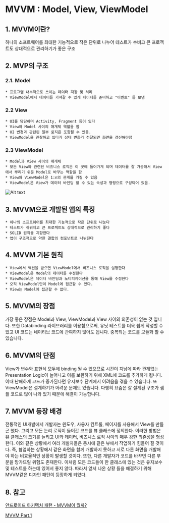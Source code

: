 # MVVM : Model, View, ViewModel



## 1. MVVM이란?
하나의 소프트웨어를 최대한 기능적으로 작은 단위로 나누어 테스트가 수비고 큰 프로젝트도 상대적으로 관리하기가 좋은 구조
## 2. MVP의 구조

### 2.1. Model
	* 프로그램 내부적으로 쓰이는 데이터 저장 및 처리
	* ViewModel에서 데이터를 가져갈 수 있게 데이터를 준비하고 "이벤트" 를 보냄

### 2.2 View
	* UI를 담당하며 Activity, Fragment 등이 있다
	* View와 Model 사이의 매개체 역할을 함
	* UI 변경과 관련된 일부 로직은 포함될 수 있음.
	* ViewModel을 관찰하고 있다가 상태 변화가 전달되면 화면을 갱신해야함

### 2.3 ViewModel
	* Model과 View 사이의 매개체
	* 모든 View와 관련된 비즈니스 로직은 이 곳에 들어가게 되며 데이터를 잘 가공해서 View에서 뿌리기 쉬운 Model로 바꾸는 역할을 함
	* View와 ViewModel은 1:n의 관계를 가질 수 있음
	* ViewModel은 View가 데이터 바인딩 할 수 있는 속성과 명령으로 구성되어 있음.

![Alt text](https://media.vlpt.us/images/jojo_devstory/post/5d3e1aa5-28bc-45d3-964f-36e60e4e9088/%EC%BA%A1%EC%B2%98.PNG)

## 3. MVVM으로 개발된 앱의 특징
	* 하나의 소프트웨어를 최대한 기능적으로 작은 단위로 나눈다
	* 테스트가 쉬워지고 큰 프로젝트도 상대적으로 관리하기 좋다
	* SOLID 원칙을 지향한다
	* 앱이 구조적으로 약한 결합의 컴포넌트로 나눠진다

## 4. MVVM 기본 원칙
	* View에서 액션을 받으면 ViewModel에서 비즈니스 로직을 실행한다
	* ViewModel은 Model의 데이터를 수정한다
	* ViewModel은 데이터 바인딩과 노티피케이션을 통해 View를 수정한다
	* 오직 ViewModel만이 Model에 접근할 수 있다.
	* View는 Model에 접근할 수 없다.

## 5. MVVM의 장점
가장 좋은 장점은 Model과 View, ViewModel과 View 사이의 의존성이 없는 것 입니다. 또한 Databinding 라이브러리를 이용함으로써, 유닛 테스트를 더욱 쉽게 작성할 수 있고 UI 코드는 네이티브 코드에 관여하지 않아도 됩니다. 중복되는 코드를 모듈화 할 수 있습니다.

## 6. MVVM의 단점
View가 변수와 표현식 모두에 binding 될 수 있으므로 시간이 지남에 따라 관계없는 Presentation Logic이 늘어나고 이를 보완하기 위해 XML에 코드를 추가하게 됩니다. 이때 난해하게 코드가 증가된다면 유지보수 단계에서 어려움을 겪을 수 있습니다. 또 ViewModel은 설계하기가 어려운 문제도 있습니다. 다행히 요즘은 잘 설계된 구조가 샘플 코드로 많이 나와 있기 때문에 해결이 가능합니다.

## 7. MVVM 등장 배경
전통적인 UI개발에서 개발자는 윈도우, 사용자 컨트롤, 페이지를 사용해서 View를 만들곤 했다. 그리고 모든 논리 로직이 들어간 코드를 뷰 클래스에 정의한다. 이러한 방법은 뷰 클래스의 크기를 늘리고 UI와 데이터, 비즈니스 로직 사이의 매우 강한 의존성을 형성한다. 이와 같은 상황에서 여러 개발자들은 동시에 같은 뷰에서 작업하기 힘들어 질 것이다. 즉, 협업하는 상황에서 같은 화면을 함께 개발하지 못하고 서로 다른 화면을 개발해야 하는 비효율적인 상황이 발생할 것이다. 또한, 다른 개발자가 코드를 바꾸면 다른 부분을 망가뜨릴 위험도 존재한다. 이처럼 모든 코드들이 한 클래스에 있는 것은 유지보수 및 테스트를 하는데 있어서 좋지 않다. 따라서 앞서 나온 상황 들을 해결하기 위해 MVVM같은 디자인 패턴이 등장하게 되었다.

## 8. 참고
[안드로이드 아키텍처 패턴 - MVVM이 뭘까?](https://velog.io/@jojo_devstory/%EC%95%88%EB%93%9C%EB%A1%9C%EC%9D%B4%EB%93%9C-%EC%95%84%ED%82%A4%ED%85%8D%EC%B2%98-%ED%8C%A8%ED%84%B4-MVVM%EC%9D%B4-%EB%AD%98%EA%B9%8C)

[MVVM Part.1](https://woovictory.github.io/2019/06/09/What-is-MVVM/)

